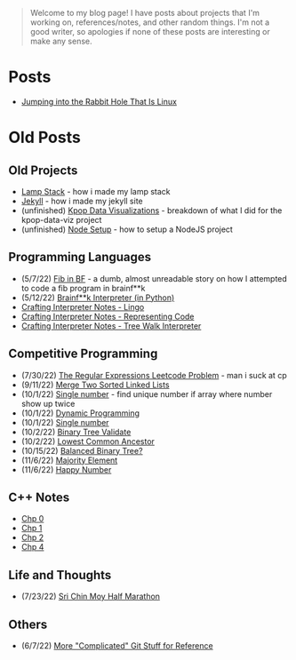 > Welcome to my blog page! I have posts about projects that I'm working on, references/notes, and other random things. I'm not a good writer, so apologies if none of these posts are interesting or make any sense.

# Posts

- [Jumping into the Rabbit Hole That Is Linux](posts/linux.md)


# Old Posts

## Old Projects
- [Lamp Stack](/posts/old/lamp_stack.md) - how i made my lamp stack
- [Jekyll](/posts/old/jekyll.md) - how i made my jekyll site
- (unfinished) [Kpop Data Visualizations](/posts/old/kpop-data-viz.md) - breakdown of what I did for the kpop-data-viz project
- (unfinished) [Node Setup](/posts/old/node-setup.md) - how to setup a NodeJS project

##  Programming Languages

- (5/7/22) [Fib in BF](/posts/old/fib_in_bf.md) - a dumb, almost unreadable story on how I attempted to code a fib program in brainf**k
- (5/12/22) [Brainf**k Interpreter (in Python)](/posts/old/bf_interpreter_in_python.md) 
- [Crafting Interpreter Notes - Lingo](/posts/old/pl/lingo.md)
- [Crafting Interpreter Notes - Representing Code](/posts/old/pl/representing-code.md)
- [Crafting Interpreter Notes - Tree Walk Interpreter](/posts/old/pl/tree-walk-interpreter.md)

## Competitive Programming

- (7/30/22) [The Regular Expressions Leetcode Problem](/posts/old/cp/reg-ex.md) - man i suck at cp
- (9/11/22) [Merge Two Sorted Linked Lists](/posts/old/cp/merge_two_sorted_list.md)
- (10/1/22) [Single number](/posts/old/cp/single_number.md) - find unique number if array where number show up twice
- (10/1/22) [Dynamic Programming](/posts/old/cp/dynamic_programming.md)
- (10/1/22) [Single number](/posts/old/cp/single_number.md)
- (10/2/22) [Binary Tree Validate](/posts/old/cp/binary_tree_validate.md)
- (10/2/22) [Lowest Common Ancestor](/posts/old/cp/lowest_common_ancestor.md)
- (10/15/22) [Balanced Binary Tree?](/posts/old/cp/balanced_bt.md)
- (11/6/22) [Majority Element](/posts/old/cp/majority_element.md)
- (11/6/22) [Happy Number](/posts/old/cp/happy_number.md)

## C++ Notes

- [Chp 0](/posts/old/cpp/chap0.md)
- [Chp 1](/posts/old/cpp/chap1.md)
- [Chp 2](/posts/old/cpp/chap2.md)
- [Chp 4](/posts/old/cpp/chap4.md)

## Life and Thoughts
- (7/23/22) [Sri Chin Moy Half Marathon](/posts/old/half-marathon.md)

##  Others
- (6/7/22) [More "Complicated" Git Stuff for Reference](/posts/old/git_stuff.md)